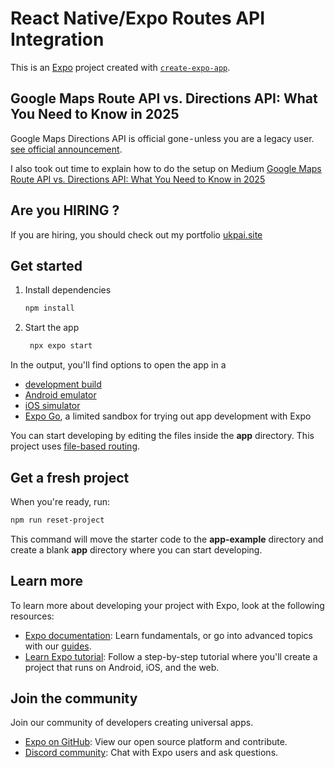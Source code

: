 # React Native/Expo Routes API Integration

This is an [Expo](https://expo.dev) project created with [`create-expo-app`](https://www.npmjs.com/package/create-expo-app).

## Google Maps Route API vs. Directions API: What You Need to Know in 2025

Google Maps Directions API is official gone - unless you are a legacy user. [see official announcement](https://developers.google.com/maps/legacy).

I also took out time to explain how to do the setup on Medium [Google Maps Route API vs. Directions API: What You Need to Know in 2025]()




## Are you HIRING ?

If you are hiring, you should check out my portfolio [ukpai.site](https://www.ukpai.site)



## Get started

1. Install dependencies

   ```bash
   npm install
   ```

2. Start the app

   ```bash
    npx expo start
   ```

In the output, you'll find options to open the app in a

- [development build](https://docs.expo.dev/develop/development-builds/introduction/)
- [Android emulator](https://docs.expo.dev/workflow/android-studio-emulator/)
- [iOS simulator](https://docs.expo.dev/workflow/ios-simulator/)
- [Expo Go](https://expo.dev/go), a limited sandbox for trying out app development with Expo

You can start developing by editing the files inside the **app** directory. This project uses [file-based routing](https://docs.expo.dev/router/introduction).

## Get a fresh project

When you're ready, run:

```bash
npm run reset-project
```

This command will move the starter code to the **app-example** directory and create a blank **app** directory where you can start developing.

## Learn more

To learn more about developing your project with Expo, look at the following resources:

- [Expo documentation](https://docs.expo.dev/): Learn fundamentals, or go into advanced topics with our [guides](https://docs.expo.dev/guides).
- [Learn Expo tutorial](https://docs.expo.dev/tutorial/introduction/): Follow a step-by-step tutorial where you'll create a project that runs on Android, iOS, and the web.

## Join the community

Join our community of developers creating universal apps.

- [Expo on GitHub](https://github.com/expo/expo): View our open source platform and contribute.
- [Discord community](https://chat.expo.dev): Chat with Expo users and ask questions.